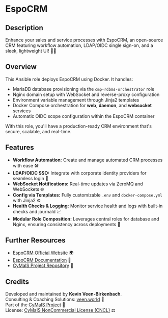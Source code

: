 # EspoCRM

## Description

Enhance your sales and service processes with EspoCRM, an open-source CRM featuring workflow automation, LDAP/OIDC single sign-on, and a sleek, lightweight UI! 🚀💼

## Overview

This Ansible role deploys EspoCRM using Docker. It handles:

- MariaDB database provisioning via the `cmp-rdbms-orchestrator` role  
- Nginx domain setup with WebSocket and reverse-proxy configuration  
- Environment variable management through Jinja2 templates  
- Docker Compose orchestration for **web**, **daemon**, and **websocket** services  
- Automatic OIDC scope configuration within the EspoCRM container  

With this role, you'll have a production-ready CRM environment that's secure, scalable, and real-time.

## Features

- **Workflow Automation:** Create and manage automated CRM processes with ease 🛠️  
- **LDAP/OIDC SSO:** Integrate with corporate identity providers for seamless login 🔐  
- **WebSocket Notifications:** Real-time updates via ZeroMQ and WebSockets 🌐  
- **Config via Templates:** Fully customizable `.env` and `docker-compose.yml` with Jinja2 ⚙️  
- **Health Checks & Logging:** Monitor service health and logs with built-in checks and journald 📈  
- **Modular Role Composition:** Leverages central roles for database and Nginx, ensuring consistency across deployments 🔄  

## Further Resources

- [EspoCRM Official Website](https://www.espocrm.com/) 🌍  
- [EspoCRM Documentation](https://docs.espocrm.com/) 📖  
- [CyMaIS Project Repository](https://github.com/kevinveenbirkenbach/cymais) 🔗  

## Credits

Developed and maintained by **Kevin Veen-Birkenbach**.  
Consulting & Coaching Solutions: [veen.world](https://www.veen.world) 🌟  
Part of the [CyMaIS Project](https://github.com/kevinveenbirkenbach/cymais) 📂  
License: [CyMaIS NonCommercial License (CNCL)](https://s.veen.world/cncl) ⚖️  
